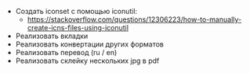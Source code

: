 * Создать iconset с помощью iconutil:
    * https://stackoverflow.com/questions/12306223/how-to-manually-create-icns-files-using-iconutil
* Реализовать вкладки
* Реализовать конвертации других форматов
* Реализовать перевод (ru / en)
* Реализовать склейку нескольких jpg в pdf